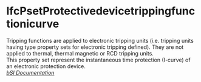 IfcPsetProtectivedevicetrippingfunctionicurve
=============================================
Tripping functions are applied to electronic tripping units (i.e. tripping
units having type property sets for electronic tripping defined). They are not
applied to thermal, thermal magnetic or RCD tripping units.  
This property set represent the instantaneous time protection (I-curve) of an
electronic protection device.  
[ _bSI
Documentation_](https://standards.buildingsmart.org/IFC/DEV/IFC4_2/FINAL/HTML/schema/ifcelectricaldomain/pset/pset_protectivedevicetrippingfunctionicurve.htm)


